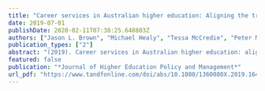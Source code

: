 ```yaml
---
title: "Career services in Australian higher education: Aligning the training of practitioners to contemporary practice"
date: 2019-07-01
publishDate: 2020-02-11T07:38:25.648803Z
authors: ["Jason L. Brown", "Michael Healy", "Tessa McCredie", "Peter McIlveen"]
publication_types: ["2"]
abstract: "(2019). Career services in Australian higher education: aligning the training of practitioners to contemporary practice. Journal of Higher Education Policy and Management: Vol. 41, Employability and employment outcomes as drivers of higher education practice: Implications for development of a future-capable workforce, pp. 518-533."
featured: false
publication: "*Journal of Higher Education Policy and Management*"
url_pdf: "https://www.tandfonline.com/doi/abs/10.1080/1360080X.2019.1646380"
---
```


